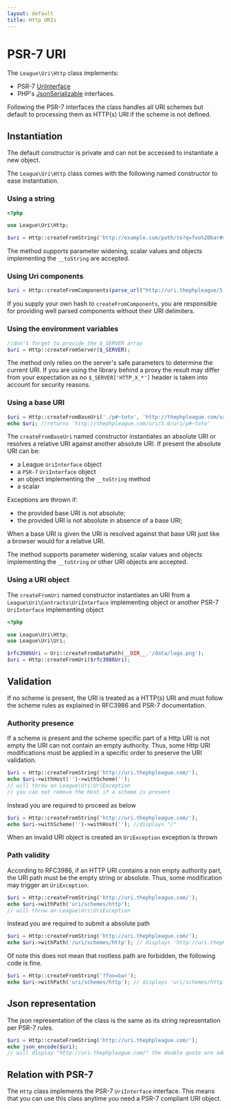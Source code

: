 ```yaml
---
layout: default
title: Http URIs
---
```


# PSR-7 URI

The `League\Uri\Http` class implements:

- PSR-7 [UriInterface](https://www.php-fig.org/psr/psr-7/#35-psrhttpmessageuriinterface)
- PHP's [JsonSerializable](https://php.net/jsonserializable) interfaces.

Following the PSR-7 interfaces the class handles all URI schemes but default to processing them as HTTP(s) URI if the scheme is not defined.

## Instantiation

<p class="message-warning">The default constructor is private and can not be accessed to instantiate a new object.</p>

The `League\Uri\Http` class comes with the following named constructor to ease instantiation.

### Using a string

~~~php
<?php

use League\Uri\Http;

$uri = Http::createFromString('http://example.com/path/to?q=foo%20bar#section-42');
~~~

<p class="message-info">The method supports parameter widening, scalar values and objects implementing the <code>__toString</code> are accepted.</p>

### Using Uri components

~~~php
$uri = Http::createFromComponents(parse_url("http://uri.thephpleague/5.0/uri/api"));
~~~

<p class="message-warning">If you supply your own hash to <code>createFromComponents</code>, you are responsible for providing well parsed components without their URI delimiters.</p>

### Using the environment variables

~~~php
//don't forget to provide the $_SERVER array
$uri = Http::createFromServer($_SERVER);
~~~

<p class="message-warning">The method only relies on the server's safe parameters to determine the current URI. If you are using the library behind a proxy the result may differ from your expectation as no <code>$_SERVER['HTTP_X_*']</code> header is taken into account for security reasons.</p>

### Using a base URI

~~~php
$uri = Http::createFromBaseUri('./p#~toto', 'http://thephpleague.com/uri/5.0/uri/');
echo $uri; //returns 'http://thephpleague.com/uri/5.0/uri/p#~toto'
~~~

The `createFromBaseUri` named constructor instantiates an absolute URI or resolves a relative URI against another absolute URI. If present the absolute URI can be:

- a League `UriInterface` object
- a `PSR-7` `UriInterface` object
- an object implementing the `__toString` method
- a scalar

Exceptions are thrown if:

- the provided base URI is not absolute;
- the provided URI is not absolute in absence of a base URI;

When a base URI is given the URI is resolved against that base URI just like a browser would for a relative URI.

<p class="message-info">The method supports parameter widening, scalar values and objects implementing the <code>__toString</code> or other URI objects are accepted.</p>

### Using a URI object

The `createFromUri` named constructor instantiates an URI from a `League\Uri\Contracts\UriInterface` implementing object or another PSR-7 `UriInterface` implementing object

~~~php
<?php

use League\Uri\Http;
use League\Uri\Uri;

$rfc3986Uri = Uri::createFromDataPath(__DIR__.'/data/logo.png');
$uri = Http::createFromUri($rfc3986Uri);
~~~

## Validation

If no scheme is present, the URI is treated as a HTTP(s) URI and must follow the scheme rules as explained in RFC3986 and PSR-7 documentation.

### Authority presence

If a scheme is present and the scheme specific part of a Http URI is not empty the URI can not contain an empty authority. Thus, some Http URI modifications must be applied in a specific order to preserve the URI validation.

~~~php
$uri = Http::createFromString('http://uri.thephpleague.com/');
echo $uri->withHost('')->withScheme('');
// will throw an League\Uri\UriException
// you can not remove the Host if a scheme is present
~~~

Instead you are required to proceed as below

~~~php
$uri = Http::createFromString('http://uri.thephpleague.com/');
echo $uri->withScheme('')->withHost(''); //displays "/"
~~~

<p class="message-notice">When an invalid URI object is created an <code>UriException</code> exception is thrown</p>


### Path validity

According to RFC3986, if an HTTP URI contains a non empty authority part, the URI path must be the empty string or absolute. Thus, some modification may trigger an <code>UriException</code>.

~~~php
$uri = Http::createFromString('http://uri.thephpleague.com/');
echo $uri->withPath('uri/schemes/http');
// will throw an League\Uri\UriException
~~~

Instead you are required to submit a absolute path

~~~php
$uri = Http::createFromString('http://uri.thephpleague.com/');
echo $uri->withPath('/uri/schemes/http'); // displays 'http://uri.thephpleague.com/uri/schemes/http'
~~~

Of note this does not mean that rootless path are forbidden, the following code is fine.

~~~php
$uri = Http::createFromString('?foo=bar');
echo $uri->withPath('uri/schemes/http'); // displays 'uri/schemes/http?foo=bar'
~~~

## Json representation

The json representation of the class is the same as its string representation per PSR-7 rules.

~~~php
$uri = Http::createFromString('http://uri.thephpleague.com/');
echo json_encode($uri);
// will display "http://uri.thephpleague.com/" the double quote are added by the json function
~~~

## Relation with PSR-7

The `Http` class implements the PSR-7 `UriInterface` interface. This means that you can use this class anytime you need a PSR-7 compliant URI object.
